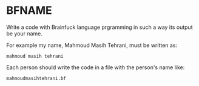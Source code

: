 # BFNAME

Write a code with Brainfuck language prgramming in such a way its output be your name.

For example my name, Mahmoud Masih Tehrani, must be written as:

    mahmoud masih tehrani

Each person should write the code in a file with the person's name like:

    mahmoudmasihtehrani.bf
